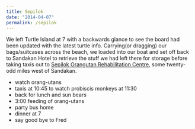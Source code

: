```yaml
---
title: Sepilok
date: "2014-04-07"
permalink: /sepilok
---
```


We left Turtle Island at 7 with a backwards glance to see the board had been updated with the latest turtle info. Carrying(or dragging) our bags/suitcases across the beach, we loaded into our boat and set off back to Sandakan Hotel to retrieve the stuff we had left there for storage before taking taxis out to [Sepilok Orangutan Rehabilitation Centre](http://www.tripadvisor.co.uk/Attraction_Review-g298307-d1887063-Reviews-Sepilok_Orangutan_Rehabilitation_Centre-Kota_Kinabalu_Kota_Kinabalu_District_West.html), some twenty-odd miles west of Sandakan.

- watch orang-utans
- taxis at 10:45 to watch probiscis monkeys at 11:30
- back for lunch and sun bears
- 3:00 feeding of orang-utans
- party bus home
- dinner at 7
- say good bye to Fred
